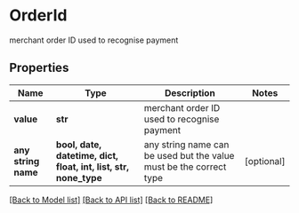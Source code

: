 # OrderId

merchant order ID used to recognise payment

## Properties
Name | Type | Description | Notes
------------ | ------------- | ------------- | -------------
**value** | **str** | merchant order ID used to recognise payment | 
**any string name** | **bool, date, datetime, dict, float, int, list, str, none_type** | any string name can be used but the value must be the correct type | [optional]

[[Back to Model list]](../README.md#documentation-for-models) [[Back to API list]](../README.md#documentation-for-api-endpoints) [[Back to README]](../README.md)


